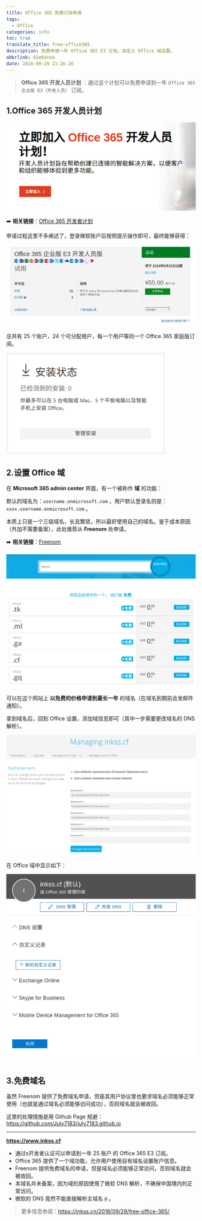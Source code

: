 ```yaml
---
title: Office 365 免费订阅申请
tags:
  - Office
categories: info
toc: true
translate_title: free-office365
description: 免费申请一年 Office 365 E3 订阅，自定义 Office 域设置。
abbrlink: 82e6dcea
date: 2018-09-29 21:26:26
---
```


> **Office 365 开发人员计划** ：通过这个计划可以免费申请到一年 `Office 365 企业版 E3（开发人员）` 订阅。

## 1.Office 365 开发人员计划

![Office 365](../../static/Office-365-免费订阅申请.assets/01.png)

 :arrow_right: **相关链接**：[Office 365 开发者计划](https://developer.microsoft.com/zh-cn/office/dev-program)

申请过程这里不多阐述了，登录微软账户后按照提示操作即可，最终能够获得：

![订阅信息](../../static/Office-365-免费订阅申请.assets/02.png)

总共有 25 个账户，24 个可分配用户，每一个用户等同一个 Office 365 家庭版订阅。

![安装状态](../../static/Office-365-免费订阅申请.assets/03.png)

## 2.设置 Office 域

在 **Microsoft 365 admin center** 界面，有一个被称作 **域** 的功能：

默认的域名为：`username.onmicrosoft.com` ，用户默认登录名则是：`xxxx.username.onmicrosoft.com` 。

本质上只是一个三级域名，长且繁琐，所以最好使用自己的域名。鉴于成本原因（外加不需要备案），此处推荐从   **Freenom** 处申请。

 :arrow_right: **相关链接**：[Freenom](https://www.freenom.com/zh/index.html)

![Freenom](../../static/Office-365-免费订阅申请.assets/04.png)

可以在这个网站上 **以免费的价格申请到最长一年** 的域名（在域名到期前会发邮件通知）。

拿到域名后，回到 Office 设置，添加域信息即可（其中一步需要更改域名的 DNS 解析）。

![DNS 设置](../../static/Office-365-免费订阅申请.assets/05.png)

在 Office 域中显示如下：

![Office 域](../../static/Office-365-免费订阅申请.assets/06.png)

## 3.免费域名

虽然 Freenom 提供了免费域名申请，但是其用户协议里也要求域名必须能够正常使用（也就是通过域名必须能够访问成功），否则域名就会被收回。

这里的处理措施是用 Github Page 规避：https://github.com/July7183/july7183.github.io

------

**https://www.inkss.cf**

* 通过s开发者认证可以申请到一年 25 账户 的 Office 365 E3 订阅。
* Office 365 提供了一个域功能，允许用户使用自有域名设置账户信息。
* Freenom 提供免费域名的申请，但是域名必须能够正常访问，否则域名就会被收回。
* 本域名并未备案，因为域的原因使用了微软 DNS 解析，不确保中国境内的正常访问。
* 微软的 DNS 竟然不能直接解析主域名 `@` 。

> 更多信息参阅：https://inkss.cn/2018/09/29/free-office-365/
